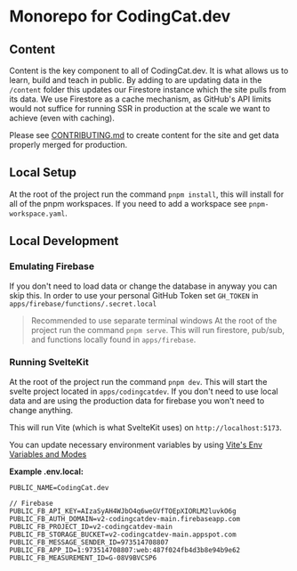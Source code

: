 # Monorepo for CodingCat.dev

## Content

Content is the key component to all of CodingCat.dev. It is what allows us to learn, build and teach in public. By adding to are updating data in the `/content` folder this updates our Firestore instance which the site pulls from its data. We use Firestore as a cache mechanism, as GitHub's API limits would not suffice for running SSR in production at the scale we want to achieve (even with caching).

Please see [CONTRIBUTING.md](./CONTRIBUTING.md) to create content for the site and get data properly merged for production.

## Local Setup

At the root of the project run the command `pnpm install`, this will install for all of the pnpm workspaces.
If you need to add a workspace see `pnpm-workspace.yaml`.

## Local Development

### Emulating Firebase

If you don't need to load data or change the database in anyway you can skip this.
In order to use your personal GitHub Token set `GH_TOKEN` in `apps/firebase/functions/.secret.local`

> Recommended to use separate terminal windows
At the root of the project run the command `pnpm serve`. This will run firestore, pub/sub, and functions locally found in `apps/firebase`. 

### Running SvelteKit

At the root of the project run the command `pnpm dev`. This will start the svelte project located in `apps/codingcatdev`.
If you don't need to use local data and are using the production data for firebase you won't need to change anything.

This will run Vite (which is what SvelteKit uses) on `http://localhost:5173`.

You can update necessary environment variables by using [Vite's Env Variables and Modes](https://vitejs.dev/guide/env-and-mode.html)

**Example .env.local:**

```
PUBLIC_NAME=CodingCat.dev

// Firebase
PUBLIC_FB_API_KEY=AIzaSyAH4WJbO4q6weGVfTOEpXIORLM2luvkO6g
PUBLIC_FB_AUTH_DOMAIN=v2-codingcatdev-main.firebaseapp.com
PUBLIC_FB_PROJECT_ID=v2-codingcatdev-main
PUBLIC_FB_STORAGE_BUCKET=v2-codingcatdev-main.appspot.com
PUBLIC_FB_MESSAGE_SENDER_ID=973514708807
PUBLIC_FB_APP_ID=1:973514708807:web:487f024fb4d3b8e94b9e62
PUBLIC_FB_MEASUREMENT_ID=G-08V9BVCSP6
```